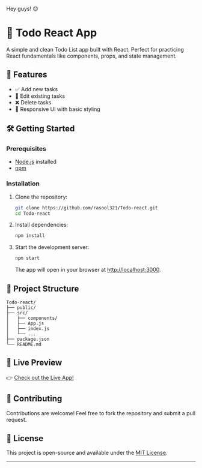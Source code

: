 Hey guys! 😊


# 📝 Todo React App

A simple and clean Todo List app built with React. Perfect for practicing React fundamentals like components, props, and state management.

## 🚀 Features

* ✅ Add new tasks
* 📝 Edit existing tasks
* ❌ Delete tasks
* 🎨 Responsive UI with basic styling

## 🛠️ Getting Started

### Prerequisites

* [Node.js](https://nodejs.org/) installed
* [npm](https://www.npmjs.com/) 
### Installation

1. Clone the repository:

   ```bash
   git clone https://github.com/rasool321/Todo-react.git
   cd Todo-react
   ```

2. Install dependencies:

   ```bash
   npm install
   ```

3. Start the development server:

   ```bash
   npm start
   ```

   The app will open in your browser at [http://localhost:3000](http://localhost:3000).

## 📁 Project Structure

```
Todo-react/
├── public/
├── src/
│   ├── components/
│   ├── App.js
│   ├── index.js
│   └── ...
├── package.json
└── README.md
```
## 🔗 Live Preview

👉 [Check out the Live App!](https://todorea.netlify.app/)

## 🤝 Contributing

Contributions are welcome! Feel free to fork the repository and submit a pull request.

## 📄 License

This project is open-source and available under the [MIT License](LICENSE).

---
